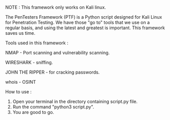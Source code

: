 NOTE : This framework only works on Kali linux.


The PenTesters Framework (PTF) is a Python script designed for Kali Linux for Penetration Testing. We have those "go to" tools that we use on a regular basis, and using the latest and greatest is important. This framework saves us time.

Tools used in this framework :

NMAP - Port scanning and vulnerability scanning.

WIRESHARK - sniffing.

JOHN THE RIPPER - for cracking passwords.

whois - OSINT

How to use :

1) Open your terminal in the directory containing script.py file.
2) Run the command "python3 script.py".
3) You are good to go. 




